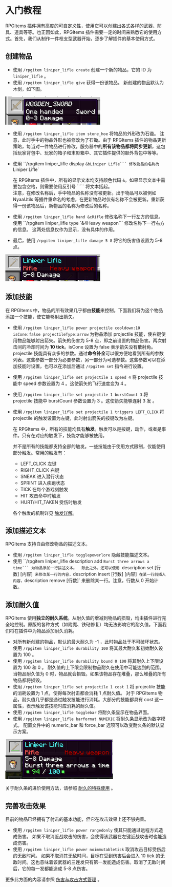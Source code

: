 # 入门教程

RPGItems 插件拥有高度的可自定义性，使用它可以创建出各式各样的武器、防具、道具等等。也正因如此，RPGItems 插件需要一定的时间来熟悉它的使用方式。首先，我们从制作一件枪支型武器开始，逐步了解插件的基本使用方式。

## 创建物品

* 使用 `/rpgitem liniper_lifle create` 创建一个新的物品，它的 ID 为 `liniper_lifle` 。
* 使用 `/rpgitem liniper_lifle give` 获得一份该物品。  新创建的物品默认为木剑，如下图。

![默认物品](../assets/images/beginning-img1.png)

* 使用 `/rpgitem liniper_lifle item stone_hoe` 将物品的外形改为石锄。  注意，此时手中的物品外形也被修改为了石锄。由于 RPGItems 插件的物品更新策略，每当对一件物品进行修改，服务器中的**所有该物品都将同步更新**，这包括玩家背包中、玩家的箱子和末影箱中、其它插件提供的额外背包中等等。 
* 使用 ``/rpgitem liniper_lifle display `&bLiniper Lifle``` 修改物品的名称为 `Liniper Lifle`

  
  在 RPGItems 插件中，所有的显示文本均支持颜色代码 `&`。如果显示文本中需要包含空格，则需要使用反引号 ````` 将文本括起。  
  注意，在修改名称后，手中物品的名称没有被更新。出于物品可以被例如 NyaaUtils 等插件重命名的考虑，在更新物品时仅有名称不会被更新。重新获得一份该物品后，新物品的名称为修改后的名称。  

* 使用 `/rpgitem liniper_lifle hand &cRifle` 修改名称下一行左方的信息。使用 ``/rpgitem liniper_lifle type `&4Heavy weapon``` 修改名称下一行右方的信息。  这两处信息仅作为显示，没有具体的作用。 
* 最后，使用 `/rpgitem liniper_lifle damage 5 8` 将它的伤害值设置为 5-8 点。

![修改名称、描述和伤害](../assets/images/beginning-img2.png)

## 添加技能

在 RPGItems 中，物品的所有效果几乎都由**技能**来控制。下面我们将为这个物品添加一个技能，使它能够射出箭矢。

* 使用 `/rpgitem liniper_lifle power projectile cooldown:10 isCone:false projectileType:arrow` 为物品添加 projectile 技能，使右键使用物品能够射出箭矢。箭矢的伤害为 5-8 点，即之前设置的物品伤害。两次射击间的冷却时间为 **10 tick**。isCone 设置为 false 表示箭矢没有散射角。  projectile 技能具有众多的参数。通过**命令补全**可以很方便地看到所有的参数列表。这些参数一部分为必要参数，另一部分为可选参数。这些参数可以在添加技能时设置，也可以在添加后通过 `/rpgitem set` 指令进行设置。 
* 使用 `/rpgitem liniper_lifle set projectile 1 speed 4` 将 projectile 技能中 speed 参数设置为 4 。这使箭矢的飞行速度变为 4 。
* 使用 `/rpgitem liniper_lifle set projectile 1 burstCount 3` 将 projectile 技能中 burstCount 参数设置为 3 。这使箭矢能够连射 3 发 。
* 使用 `/rpgitem liniper_lifle set projectile 1 triggers LEFT_CLICK` 将 projectile 的触发设置为左键，此时射出箭矢的按键改为左键。  
  
  在 RPGItems 中，所有的技能均具有**触发**。触发可以是按键，动作，或者是事件。只有在对应的触发下，技能才能够被使用。  
  
  并不是所有的技能都支持全部的触发。一些技能由于使用方式限制，仅能使用部分触发。常用的触发有：  


  * LEFT\_CLICK 左键
  * RIGHT\_CLICK 右键
  * SNEAK 进入潜行状态
  * SPRINT 进入疾跑状态
  * TICK 在每个游戏刻触发
  * HIT 攻击命中时触发
  * HURT/HIT\_TAKEN 受伤时触发

  
  各个触发的机制详见 [触发详解](advanced.md#chu-fa-xiang-jie)。  

## 添加描述文本

RPGItems 支持自由修改物品的描述文本。

* 使用 `/rpgitem liniper_lifle togglepowerlore` 隐藏技能描述文本。
* 使用 ``/rpgitem liniper_lifle description add `Burst three arrows a time``` 为物品添加一行描述文本。  除此之外，还可以使用 `description set [行数] [内容]` 来修改某一行的内容，`description insert [行数] [内容]` 在某一行前插入内容，`description remove [行数]` 来删除某一行。注意，行数从 0 开始计数。

## 添加耐久值

RPGItems 使用**独立的耐久系统**。从耐久值的增减到物品的损毁，均由插件进行完全地控制。原版的各种方式（如附魔、铁砧修复）均无法影响它的耐久值。下面我们将在插件中为物品添加耐久消耗。

* 对所有新创建的物品，默认的最大耐久为 -1 ，此时物品处于不可破坏状态。使用  `/rpgitem liniper_lifle durability 100` 将其最大耐久和初始耐久设置为 100 。
* 使用 `/rpgitem liniper_lifle durability bound 0 100` 将其耐久上下限设置为 100 和 0 。  耐久值的上下限会限制物品耐久在使用中可能达到的范围。当物品耐久值为 0 时，物品就会损毁。如果该物品存在堆叠，那么堆叠的所有物品都将损毁。 
* 使用 `/rpgitem liniper_lifle set projectile 1 cost 1` 将 projectile 技能的消耗设置为 1 点，使得每次射击都会消耗 1 点耐久值。  对于 RPGItems 物品，耐久值几乎都是通过触发技能进行消耗。大部分的技能都具有 cost 这一属性，表示触发该技能时应消耗的耐久值。 
* 使用 `/rpgitem liniper_lifle togglebar` 将耐久条显示在物品界面。
* 使用 `/rpgitem liniper_lifle barformat NUMERIC` 将耐久条显示改为数字模式。  配置文件中的 numeric\_bar 和 force\_bar 选项可以改变耐久条的默认显示方案。

![添加耐久后，使用过数次的物品](../assets/images/beginning-img3.png)

关于耐久条的进阶使用方法，请参照 [耐久的特殊使用](advanced.md#nai-jiu-de-te-shu-shi-yong) 。

## 完善攻击效果

目前的物品已经拥有了射击的基本功能，但它在攻击效果上还不够完善。

* 使用 `/rpgitem liniper_lifle power rangedonly` 使其只能通过远程方式造成伤害。  如果不取消近战攻击的伤害，会使得该武器在左键近战攻击时也能造成伤害。 
* 使用 `/rpgitem liniper_lifle power noimmutabletick` 取消攻击目标受伤后的无敌时间。  如果不取消其无敌时间，目标在受到伤害后会进入 10 tick 的无敌时间。这也意味着该武器的三连发只有第一发能造成伤害。取消了无敌时间后，它的每一发都能造成 5-8 点伤害。

更多此方面的内容请参照 [伤害与攻击方式管理](advanced.md#shang-hai-yu-gong-ji-fang-shi-guan-li) 。

